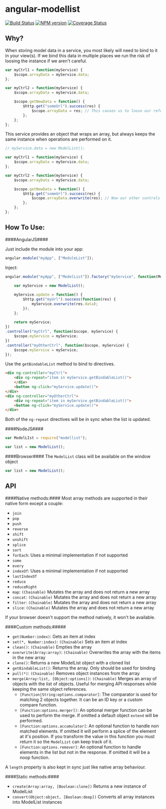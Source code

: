 angular-modellist
=================

[![Build Status](https://travis-ci.org/steelsojka/angular-modellist.svg?branch=master)](https://travis-ci.org/steelsojka/angular-modellist)
[![NPM version](https://badge.fury.io/js/modellist.svg)](http://badge.fury.io/js/modellist)
[![Coverage Status](https://coveralls.io/repos/steelsojka/angular-modellist/badge.png)](https://coveralls.io/r/steelsojka/angular-modellist)

Why?
----
When storing model data in a service, you most likely will need to bind to it in your view(s).
If we bind this data in multiple places we run the risk of loosing the instance if we aren't careful.

```javascript
var myCtrl1 = function(myService) {
	$scope.arrayData = myService.data;
};

var myCtrl2 = function(myService) {
	$scope.arrayData = myService.data;

	$scope.getNewData = function() {
		$http.get("someUrl").success(res) {
			$scope.arrayData = res; // This causes us to loose our reference
		};
	};
};
```

This service provides an object that wraps an array, but always keeps the same instance when operations are performed on it.

```javascript
// myService.data = new ModelList();

var myCtrl1 = function(myService) {
	$scope.arrayData = myService.data;
};

var myCtrl2 = function(myService) {
	$scope.arrayData = myService.data;

	$scope.getNewData = function() {
		$http.get("someUrl").success(res) {
			$scope.arrayData.overwrite(res); // Now our other controls arrayData updates with this one!
		};
	};
};
```
How To Use: 
-----------

####AngularJS####

Just include the module into your app:

```javascript
angular.module("myApp", ["ModuleList"]);
```

Inject:

```javascript
angular.module("myApp", ["ModelList"]).factory("myService", function(ModelList, $http) {
	
	var myService = new ModelList();

	myService.update = function() {
		$http.get("myUrl").success(function(res) {
			myService.overwrite(res.data);
		});
	};
	
	return myService;
})
.controller("myCtrl", function($scope, myService) {
	$scope.myService = myService;
})
.controller("myOtherCtrl", function($scope, myService) {
	$scope.myService = myService;
});
```

Use the `getBindableList` method to bind to directives.

```html
<div ng-controller="myCtrl">
	<div ng-repeat="item in myService.getBindableList()">
	</div>
	<button ng-click="myService.update()">
</div>
<div ng-controller="myOtherCtrl">
	<div ng-repeat="item in myService.getBindableList()">
	<button ng-click="myService.update()">
</div>
```

Both of the `ng-repeat` directives will be in sync when the list is updated.

####NodeJS####

```javascript
var ModelLIst = require("modellist");

var list = new ModelList();
```

####Browser####
The `ModelList` class will be available on the window object

```javascript
var list = new ModelList();
```

API
---

####Native methods:####
Most array methods are supported in their native form except a couple:

- `join`
- `pop`
- `push`
- `reverse`
- `shift`
- `unshift` 
- `splice`
- `sort`
- `forEach`: Uses a minimal implementation if not supported
- `some`
- `every`
- `indexOf`: Uses a minimal implementation if not supported
- `lastIndexOf`
- `reduce`
- `reduceRight`
- `map`: `(Chainable)` Mutates the array and does not return a new array
- `concat`: `(Chainable)` Mutates the array and does not return a new array
- `filter`: `(Chainable)` Mutates the array and does not return a new array
- `slice`: `(Chainable)` Mutates the array and does not return a new array

If your browser doesn't support the method natively, it won't be available.

####Custom methods:#####

- `get(Number:index)`: Gets an item at index
- `set(*, Number:index)`: `(Chainable)` Sets an item at index
- `clean()`: `(Chainable)` Empties the array
- `overwrite(Array:array)`: `(Chainable)` Overwrites the array with the items in the new array
- `clone()`: Returns a new ModelList object with a cloned list
- `getBindableList()`: Returns the array. Only should be used for binding
- `pull(*)`: `(Chainable)` Removes object instances from the array
- `merge(Array:list, [Object:options])`: `(Chainable)` Merges an array of objects with the list of objects. Useful for merging API responses while keeping the same object references.
  * `[Function|String:options.comparator]`: The comparator is used for matching 2 objects together. It can be an ID key or a custom compare function. 
  * `[Function:options.merger])`: An optional merger function can be used to perform the merge. If omitted a default object `extend` will be performed.
  * `[Function:options.accumulator]`: An optional function to handle non matched elements. If omitted it will perform a splice of the element at it's position.
    If you transform the value in this function you must return it so the `ModelList` can keep track of it.
  * `[Function:options.remover]`: An optional function to handle elements in the list but not in the response. If omitted it will be a noop function.

A `length` property is also kept in sync just like native array behaviour.

####Static methods:####
- `create(Array:array, [Boolean:clone])` Returns a new instance of ModelList
- `convert(Object:object, [Boolean:deep])` Converts all array instances into ModelList instances
